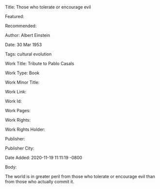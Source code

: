 Title: Those who tolerate or encourage evil

Featured: 

Recommended: 

Author: Albert Einstein

Date: 30 Mar 1953

Tags: cultural evolution

Work Title: Tribute to Pablo Casals

Work Type: Book

Work Minor Title:  

Work Link: 

Work Id:  

Work Pages:  

Work Rights:  

Work Rights Holder:  

Publisher:  

Publisher City:  

Date Added: 2020-11-19 11:11:19 -0800

Body:

The world is in greater peril from those who tolerate or encourage evil than from those who actually commit it.


